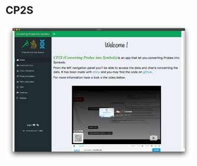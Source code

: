 # CP2S

![CP2S](https://raw.githubusercontent.com/xiayh17/Figs/main/imgs/image-20210218170301433.png "ScreenShot")
